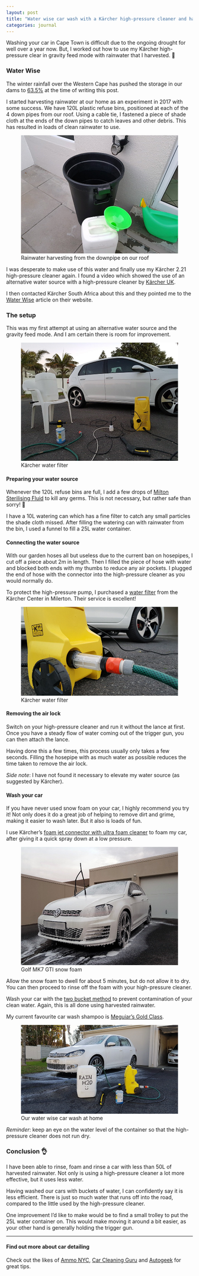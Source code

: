 ```yaml
---
layout: post
title: "Water wise car wash with a Kärcher high-pressure cleaner and harvested rainwater"
categories: journal
---
```


Washing your car in Cape Town is difficult due to the ongoing drought for well over a year now. But, I worked out how to use my Kärcher high-pressure clear in gravity feed mode with rainwater that I harvested. 🎉

### Water Wise

The winter rainfall over the Western Cape has pushed the storage in our dams to [63.5%](http://www.capetown.gov.za/Family%20and%20home/residential-utility-services/residential-water-and-sanitation-services/this-weeks-dam-levels) at the time of writing this post. 

I started harvesting rainwater at our home as an experiment in 2017 with some success. We have 120L plastic refuse
bins, positioned at each of the 4 down pipes from our roof. Using a cable tie, I fastened a piece of shade cloth at the
ends of the down pipes to catch leaves and other debris. This has resulted in loads of clean rainwater to use.

<figure>
    <img src="/assets/images/journal/rainwater-harvesting-downpipe-820x615.jpg" alt="">
    <figcaption>Rainwater harvesting from the downpipe on our roof</figcaption>
</figure>

I was desperate to make use of this water and finally use my Kärcher 2.21 high-pressure cleaner again. I found a video
which showed the use of an alternative water source with a high-pressure cleaner by [Kärcher UK](https://www.youtube.com/watch?v=DOXOOR1GEu8).

I then contacted Kärcher South Africa about this and they pointed me to the [Water Wise](https://www.kaercher.com/za/water-wise.html)
article on their website.

### The setup

This was my first attempt at using an alternative water source and the gravity feed mode. And I am certain there is room
for improvement.

<figure>
    <img src="/assets/images/journal/golf-mk7-gti-karcher-high-pressure-cleaner-820x615.jpg" alt="">
    <figcaption>Kärcher water filter</figcaption>
</figure>

#### Preparing your water source

Whenever the 120L refuse bins are full, I add a few drops of [Milton Sterilising Fluid](https://www.milton-tm.com/en/consumer/products/sterilising-fluid)
to kill any germs. This is not necessary, but rather safe than sorry! 🤞

I have a 10L watering can which has a fine filter to catch any small particles the shade cloth missed. After filling the
watering can with rainwater from the bin, I used a funnel to fill a 25L water container.

#### Connecting the water source

With our garden hoses all but useless due to the current ban on hosepipes, I cut off a piece about 2m in length. Then
I filled the piece of hose with water and blocked both ends with my thumbs to reduce any air pockets. I plugged the end
of hose with the connector into the high-pressure cleaner as you would normally do.

To protect the high-pressure pump, I purchased a [water filter](https://www.kaercher.com/za/accessory/water-filter-26427940.html)
from the Kärcher Center in Milerton. Their service is excellent!

<figure>
    <img src="/assets/images/journal/karcher-high-pressure-cleaner-filter-820x461.jpg" alt="">
    <figcaption>Kärcher water filter</figcaption>
</figure>

#### Removing the air lock

Switch on your high-pressure cleaner and run it without the lance at first. Once you have a steady flow of water coming
out of the trigger gun, you can then attach the lance.

Having done this a few times, this process usually only takes a few seconds. Filling the hosepipe with as much water as
possible reduces the time taken to remove the air lock.

*Side note*: I have not found it necessary to elevate my water source (as suggested by Kärcher).

#### Wash your car

If you have never used snow foam on your car, I highly recommend you try it! Not only does it do a great job of helping
to remove dirt and grime, making it easier to wash later. But it also is loads of fun.

I use Kärcher’s [foam jet connector with ultra foam cleaner](https://www.kaercher.com/za/accessory/fj-10-c-foam-jet-connect-n-clean-with-ultra-foam-cleaner-3-in-1-26431430.html)
to foam my car, after giving it a quick spray down at a low pressure.

<figure>
    <img src="/assets/images/journal/golf-mk7-gti-snow-foam-820x615.jpg" alt="">
    <figcaption>Golf MK7 GTI snow foam</figcaption>
</figure>

Allow the snow foam to dwell for about 5 minutes, but do not allow it to dry. You can then proceed to rinse off the foam
with your high-pressure cleaner.

Wash your car with the [two bucket method](https://www.autogeek.net/car-wash-bucket.html) to prevent contamination of
your clean water. Again, this is all done using harvested rainwater.

My current favourite car wash shampoo is [Meguiar’s Gold Class](https://www.meguiars.co.za/product/gold-class-car-wash-shampoo-conditioner).

<figure>
    <img src="/assets/images/journal/golf-mk6-karcher-high-pressure-cleaner-rainwater-820x461.jpg" alt="">
    <figcaption>Our water wise car wash at home</figcaption>
</figure>

*Reminder*: keep an eye on the water level of the container so that the high-pressure cleaner does not run dry.

### Conclusion 👌

I have been able to rinse, foam and rinse a car with less than 50L of harvested rainwater. Not only is using a
high-pressure cleaner a lot more effective, but it uses less water.

Having washed our cars with buckets of water, I can confidently say it is less efficient. There is just so much water
that runs off into the road, compared to the little used by the high-pressure cleaner.

One improvement I’d like to make would be to find a small trolley to put the 25L water container on. This would make
moving it around a bit easier, as your other hand is generally holding the trigger gun.

---

#### Find out more about car detailing

Check out the likes of [Ammo NYC](https://www.ammonyc.com), [Car Cleaning Guru](http://www.carcleaningguru.com) and
[Autogeek](https://www.autogeek.net/detailingtips.html) for great tips.

